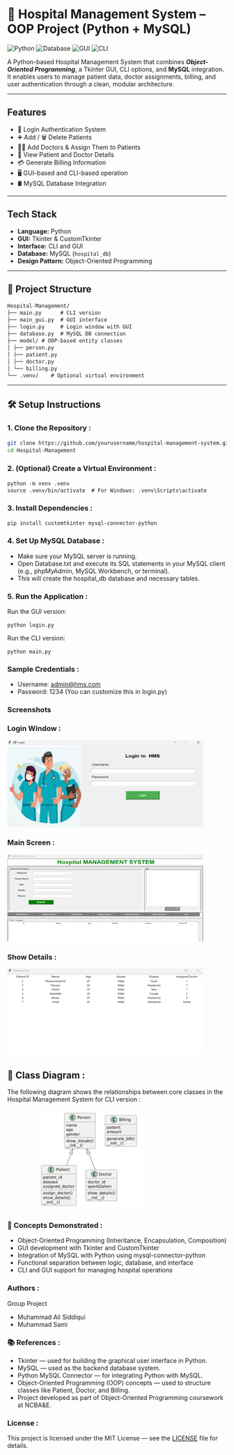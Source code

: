 # 🏥 Hospital Management System – OOP Project (Python + MySQL)

![Python](https://img.shields.io/badge/Python-3.9+-blue?logo=python)
![Database](https://img.shields.io/badge/Database-MySQL-lightgrey)
![GUI](https://img.shields.io/badge/GUI-Tkinter-brightgreen)
![CLI](https://img.shields.io/badge/Interface-CLI-blueviolet)

A Python-based Hospital Management System that combines ***Object-Oriented Programming***, a Tkinter GUI, CLI options, and **MySQL** integration. It enables users to manage patient data, doctor assignments, billing, and user authentication through a clean, modular architecture.

---

##  Features

- 🔐 Login Authentication System  
- ➕ Add / 🗑️ Delete Patients  
- 👨‍⚕️ Add Doctors & Assign Them to Patients  
- 📄 View Patient and Doctor Details  
- 💳 Generate Billing Information  
- 🖥️ GUI-based and CLI-based operation  
- 🛢️ MySQL Database Integration  

---

##  Tech Stack

- **Language:** Python  
- **GUI:** Tkinter & CustomTkinter  
- **Interface:** CLI and GUI  
- **Database:** MySQL (`hospital_db`)  
- **Design Pattern:** Object-Oriented Programming  

---

## 📁 Project Structure
```
Hospital-Management/
├── main.py      # CLI version
├── main_gui.py  # GUI interface
├── login.py     # Login window with GUI
├── database.py  # MySQL DB connection
├── model/ # OOP-based entity classes
│ ├── person.py
│ ├── patient.py
│ ├── doctor.py
│ └── billing.py
└── .venv/    # Optional virtual environment
```
---

## 🛠 Setup Instructions

### 1.  Clone the Repository :

```bash
git clone https://github.com/yourusername/hospital-management-system.git
cd Hospital-Management
```

### 2.  (Optional) Create a Virtual Environment :

```
python -m venv .venv
source .venv/bin/activate  # For Windows: .venv\Scripts\activate
```
### 3.  Install Dependencies :

```
pip install customtkinter mysql-connector-python
```
### 4. Set Up MySQL Database :

- Make sure your MySQL server is running.
- Open Database.txt and execute its SQL statements in your MySQL client (e.g., phpMyAdmin, MySQL Workbench, or terminal).
- This will create the hospital_db database and necessary tables.

### 5.  Run the Application :
Run the GUI version:
```
python login.py
```
Run the CLI version:
```
python main.py
```

###  Sample Credentials :

- Username: admin@hms.com
- Password: 1234
(You can customize this in login.py)

###  Screenshots

###  Login Window :
<img src="images/login_screen.png" alt="Login Window" width="450" height="200"/>

### Main Screen :
<img src="images/main_screen.png" alt="Add Patient" width="450" height="200"/>

### Show Details :
<img src="images/show_screen.png" alt="Add Patient" width="450" height="200"/>



## 🧩 Class Diagram :
The following diagram shows the relationships between core classes in the Hospital Management System for CLI version :

<img src="images/class_diagram.png" alt="Class Diagram" width="400"/>

### 🧠 Concepts Demonstrated :

- Object-Oriented Programming (Inheritance, Encapsulation, Composition)
- GUI development with Tkinter and CustomTkinter
- Integration of MySQL with Python using mysql-connector-python
- Functional separation between logic, database, and interface
- CLI and GUI support for managing hospital operations

### Authors :

Group Project

- Muhammad Ali Siddiqui
- Muhammad Sami

### 📚 References :

- Tkinter — used for building the graphical user interface in Python.
- MySQL — used as the backend database system.
- Python MySQL Connector — for integrating Python with MySQL.
- Object-Oriented Programming (OOP) concepts — used to structure classes like Patient, Doctor, and Billing.
- Project developed as part of Object-Oriented Programming coursework at NCBA&E.

###  License :

This project is licensed under the MIT License — see the [LICENSE](LICENSE) file for details.



